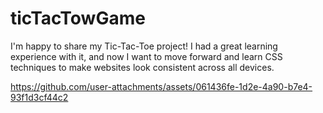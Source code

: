 # ticTacTowGame

I'm happy to share my Tic-Tac-Toe project! I had a great learning experience with it, and now I want to move forward and learn CSS techniques to make websites look consistent across all devices.



https://github.com/user-attachments/assets/061436fe-1d2e-4a90-b7e4-93f1d3cf44c2

